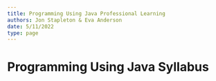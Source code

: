 ```yaml
---
title: Programming Using Java Professional Learning
authors: Jon Stapleton & Eva Anderson
date: 5/11/2022
type: page
---
```


# Programming Using Java Syllabus

